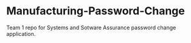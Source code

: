 # Manufacturing-Password-Change
Team 1 repo for Systems and Sotware Assurance password change application. 
